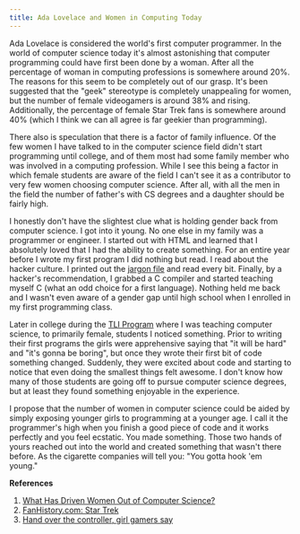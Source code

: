 ```yaml
---
title: Ada Lovelace and Women in Computing Today
---
```


Ada Lovelace is considered the world's first computer programmer. In the world of computer science today it's almost astonishing that computer programming could have first been done by a woman. After all the percentage of woman in computing professions is somewhere around 20%. The reasons for this seem to be completely out of our grasp. It's been suggested that the "geek" stereotype is completely unappealing for women, but the number of female videogamers is around 38% and rising. Additionally, the percentage of female Star Trek fans is somewhere around 40% (which I think we can all agree is far geekier than programming).

There also is speculation that there is a factor of family influence. Of the few women I have talked to in the computer science field didn't start programming until college, and of them most had some family member who was involved in a computing profession. While I see this being a factor in which female students are aware of the field I can't see it as a contributor to very few women choosing computer science. After all, with all the men in the field the number of father's with CS degrees and a daughter should be fairly high.

I honestly don't have the slightest clue what is holding gender back from computer science. I got into it young. No one else in my family was a programmer or engineer. I started out with HTML and learned that I absolutely loved that I had the ability to create something. For an entire year before I wrote my first program I did nothing but read. I read about the hacker culture. I printed out the [jargon file](http://www.dourish.com/goodies/jargon.html) and read every bit. Finally, by a hacker's recommendation, I grabbed a C compiler and started teaching myself C (what an odd choice for a first language). Nothing held me back and I wasn't even aware of a gender gap until high school when I enrolled in my first programming class. 

Later in college during the [TLI Program](http://www.cs.pitt.edu/tli/) where I was teaching computer science, to primarily female, students I noticed something. Prior to writing their first programs the girls were apprehensive saying that "it will be hard" and "it's gonna be boring", but once they wrote their first bit of code something changed. Suddenly, they were excited about code and starting to notice that even doing the smallest things felt awesome.  I don't know how many of those students are going off to pursue computer science degrees, but at least they found something enjoyable in the experience. 

I propose that the number of women in computer science could be aided by simply exposing younger girls to programming at a younger age. I call it the programmer's high when you finish a good piece of code and it works perfectly and you feel ecstatic. You made something. Those two hands of yours reached out into the world and created something that wasn't there before. As the cigarette companies will tell you: "You gotta hook 'em young."

**References**

1. [What Has Driven Women Out of Computer Science?](http://www.nytimes.com/2008/11/16/business/16digi.html)
2. [FanHistory.com: Star Trek](http://www.fanhistory.com/wiki/Star_Trek#Male_to_female_ratio)
3. [Hand over the controller, girl gamers say](http://www.reuters.com/article/idUSTRE49202W20081003)
